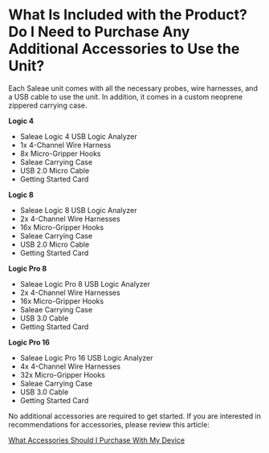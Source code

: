 # What Is Included with the Product? Do I Need to Purchase Any Additional Accessories to Use the Unit?

Each Saleae unit comes with all the necessary probes, wire harnesses, and a USB cable to use the unit. In addition, it comes in a custom neoprene zippered carrying case.

**Logic 4**

* Saleae Logic 4 USB Logic Analyzer
* 1x 4-Channel Wire Harness
* 8x Micro-Gripper Hooks
* Saleae Carrying Case
* USB 2.0 Micro Cable
* Getting Started Card

**Logic 8**

* Saleae Logic 8 USB Logic Analyzer
* 2x 4-Channel Wire Harnesses
* 16x Micro-Gripper Hooks
* Saleae Carrying Case
* USB  2.0 Micro Cable
* Getting Started Card

**Logic Pro 8**

* Saleae Logic Pro 8 USB Logic Analyzer
* 2x 4-Channel Wire Harnesses
* 16x Micro-Gripper Hooks
* Saleae Carrying Case
* USB 3.0 Cable
* Getting Started Card

**Logic Pro 16**

* Saleae Logic Pro 16 USB Logic Analyzer
* 4x 4-Channel Wire Harnesses
* 32x Micro-Gripper Hooks
* Saleae Carrying Case
* USB 3.0 Cable
* Getting Started Card

No additional accessories are required to get started. If you are interested in recommendations for accessories, please review this article:

[What Accessories Should I Purchase With My Device](https://saleae.gitbook.io/docs/~/edit/drafts/-LJtrnKeYdvZQmbbuVU1/ordering-and-shipping/faq/what-accessories-if-any-should-i-purchase-with-my-device)

